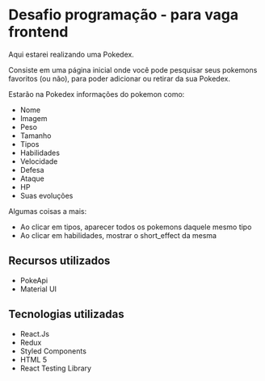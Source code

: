 # Desafio programação - para vaga frontend

Aqui estarei realizando uma Pokedex.

Consiste em uma página inicial onde você pode pesquisar seus pokemons favoritos (ou não), para poder adicionar ou retirar da sua Pokedex.

Estarão na Pokedex informações do pokemon como:

- Nome
- Imagem
- Peso
- Tamanho
- Tipos
- Habilidades
- Velocidade
- Defesa
- Ataque
- HP
- Suas evoluções

Algumas coisas a mais:

- Ao clicar em tipos, aparecer todos os pokemons daquele mesmo tipo
- Ao clicar em habilidades, mostrar o short_effect da mesma

## Recursos utilizados

- PokeApi
- Material UI

## Tecnologias utilizadas

- React.Js
- Redux
- Styled Components
- HTML 5
- React Testing Library
